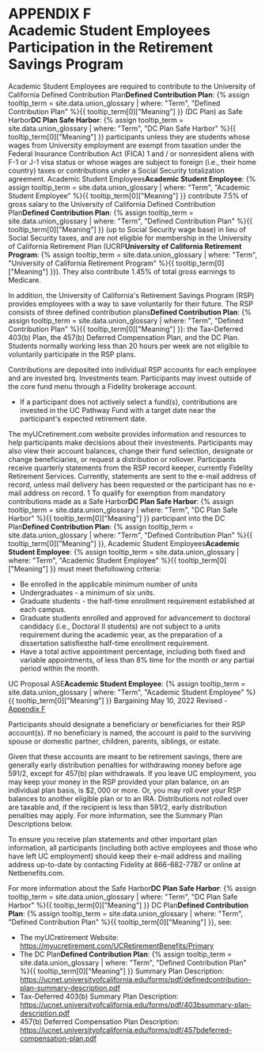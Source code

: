 # APPENDIX F <br> Academic Student Employees Participation in the Retirement Savings Program 

Academic Student Employees are required to contribute to the University of California <span class="tooltip">Defined Contribution Plan<span class="tooltip-text"><b>Defined Contribution Plan</b>: {% assign tooltip_term = site.data.union_glossary | where: "Term", "Defined Contribution Plan" %}{{ tooltip_term[0]["Meaning"] }}</span></span> (DC Plan) as <span class="tooltip">Safe Harbor<span class="tooltip-text"><b>DC Plan Safe Harbor</b>: {% assign tooltip_term = site.data.union_glossary | where: "Term", "DC Plan Safe Harbor" %}{{ tooltip_term[0]["Meaning"] }}</span></span> participants unless they are students whose wages from University employment are exempt from taxation under the Federal
Insurance Contribution Act (FICA) 1 and / or nonresident aliens with F-1 or J-1 visa status or whose wages are subject to foreign (i.e., their home country) taxes or contributions under a Social Security totalization agreement. <span class="tooltip">Academic Student Employees<span class="tooltip-text"><b>Academic Student Employee</b>: {% assign tooltip_term = site.data.union_glossary | where: "Term", "Academic Student Employee" %}{{ tooltip_term[0]["Meaning"] }}</span></span> contribute 7.5\% of gross salary to the University of California <span class="tooltip">Defined Contribution Plan<span class="tooltip-text"><b>Defined Contribution Plan</b>: {% assign tooltip_term = site.data.union_glossary | where: "Term", "Defined Contribution Plan" %}{{ tooltip_term[0]["Meaning"] }}</span></span> (up to Social Security wage base) in lieu of Social Security taxes, and are not eligible for membership in the University of California Retirement Plan (<span class="tooltip">UCRP<span class="tooltip-text"><b>University of California Retirement Program</b>: {% assign tooltip_term = site.data.union_glossary | where: "Term", "University of California Retirement Program" %}{{ tooltip_term[0]["Meaning"] }}</span></span>). They also contribute 1.45% of total gross earnings to Medicare.

In addition, the University of California's Retirement Savings Program (RSP) provides employees with a way to save voluntarily for their future. The RSP consists of three <span class="tooltip">defined contribution plans<span class="tooltip-text"><b>Defined Contribution Plan</b>: {% assign tooltip_term = site.data.union_glossary | where: "Term", "Defined Contribution Plan" %}{{ tooltip_term[0]["Meaning"] }}</span></span>: the Tax-Deferred 403(b) Plan, the 457(b) Deferred Compensation Plan, and the DC Plan. Students normally working less than 20 hours per week are not eligible to voluntarily participate in the RSP plans.

Contributions are deposited into individual RSP accounts for each employee and are invested brq. Investments team. Participants may invest outside of the core fund menu through a Fidelity brokerage account.

- If a participant does not actively select a fund(s), contributions are invested in the UC Pathway Fund with a target date near the participant's expected retirement date.

The myUCretirement.com website provides information and resources to help participants make decisions about their investments. Participants may also view their account balances, change their fund selection, designate or change beneficiaries, or request a distribution or rollover. Participants receive quarterly statements from the RSP record keeper, currently Fidelity Retirement Services. Currently, statements are sent to the e-mail address of record, unless mail delivery has been requested or the participant has no e-mail address on record.
1 To qualify for exemption from mandatory contributions made as a <span class="tooltip">Safe Harbor<span class="tooltip-text"><b>DC Plan Safe Harbor</b>: {% assign tooltip_term = site.data.union_glossary | where: "Term", "DC Plan Safe Harbor" %}{{ tooltip_term[0]["Meaning"] }}</span></span> participant into the <span class="tooltip">DC Plan<span class="tooltip-text"><b>Defined Contribution Plan</b>: {% assign tooltip_term = site.data.union_glossary | where: "Term", "Defined Contribution Plan" %}{{ tooltip_term[0]["Meaning"] }}</span></span>, <span class="tooltip">Academic Student Employees<span class="tooltip-text"><b>Academic Student Employee</b>: {% assign tooltip_term = site.data.union_glossary | where: "Term", "Academic Student Employee" %}{{ tooltip_term[0]["Meaning"] }}</span></span> must meet thefollowing criteria:

- Be enrolled in the applicable minimum number of units
- Undergraduates - a minimum of six units.
- Graduate students - the half-time enrollment requirement established at each campus.
- Graduate students enrolled and approved for advancement to doctoral candidacy (i.e., Doctoral II students) are not subject to a units requirement during the academic year, as the preparation of a dissertation satisfiesthe half-time enrollment requirement.
- Have a total active appointment percentage, including both fixed and variable appointments, of less than 8% time for the month or any partial period within the month.

UC Proposal <span class="tooltip">ASE<span class="tooltip-text"><b>Academic Student Employee</b>: {% assign tooltip_term = site.data.union_glossary | where: "Term", "Academic Student Employee" %}{{ tooltip_term[0]["Meaning"] }}</span></span> Bargaining
May 10, 2022
Revised - <a href="https://qa.ucnet.universityofcalifornia.edu/wp-content/uploads/labor/bargaining-units/br/docs/br_appendix-f_defined-contribution-plan_2022-2025.pdf">Appendix F</a>

Participants should designate a beneficiary or beneficiaries for their RSP account(s). If no beneficiary is named, the account is paid to the surviving spouse or domestic partner, children, parents, siblings, or estate.

Given that these accounts are meant to be retirement savings, there are generally early distribution penalties for withdrawing money before age $591 / 2$, except for 457(b) plan withdrawals. If you leave UC employment, you may keep your money in the RSP provided your plan balance, on an individual plan basis, is $\$ 2,000$ or more. Or, you may roll over your RSP balances to another eligible plan or to an IRA. Distributions not rolled over are taxable and, if the recipient is less than 591/2, early distribution penalties may apply. For more information, see the Summary Plan Descriptions below.

To ensure you receive plan statements and other important plan information, all participants (including both active employees and those who have left UC employment) should keep their e-mail address and mailing address up-to-date by contacting Fidelity at 866-682-7787 or online at Netbenefits.com.

For more information about the <span class="tooltip">Safe Harbor<span class="tooltip-text"><b>DC Plan Safe Harbor</b>: {% assign tooltip_term = site.data.union_glossary | where: "Term", "DC Plan Safe Harbor" %}{{ tooltip_term[0]["Meaning"] }}</span></span> <span class="tooltip">DC Plan<span class="tooltip-text"><b>Defined Contribution Plan</b>: {% assign tooltip_term = site.data.union_glossary | where: "Term", "Defined Contribution Plan" %}{{ tooltip_term[0]["Meaning"] }}</span></span>, see:

- The myUCretirement Website:
https://myucretirement.com/UCRetirementBenefits/Primary
- The <span class="tooltip">DC Plan<span class="tooltip-text"><b>Defined Contribution Plan</b>: {% assign tooltip_term = site.data.union_glossary | where: "Term", "Defined Contribution Plan" %}{{ tooltip_term[0]["Meaning"] }}</span></span> Summary Plan Description: https://ucnet.universityofcalifornia.edu/forms/pdf/definedcontribution-plan-summary-description.pdf
- Tax-Deferred 403(b) Summary Plan Description: https://ucnet.universityofcalifornia.edu/forms/pdf/403bsummary-plan-description.pdf
- 457(b) Deferred Compensation Plan Description: https://ucnet.universityofcalifornia.edu/forms/pdf/457bdeferred-compensation-plan.pdf

